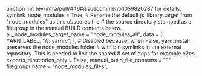 unction init {ev-infra/pull/446#issuecomment-1059820287 for details.
    symlink_node_modules = True,
    # Rename the default js_library target from "node_modules" as this obscures the
    # the source directory stamped as a filegroup in the manual BUILD contents below.
    all_node_modules_target_name = "node_modules_all",
    data = [
        YARN_LABEL,
        "//:.yarnrc",
    ],
    # Disabled because, when False, yarn_install preserves the node_modules folder
    # with bin symlinks in the external repository. This is needed to link the shared
    # set of deps for example e2es.
    exports_directories_only = False,
    manual_build_file_contents = """\
filegroup(
    name = "node_modules_files",

